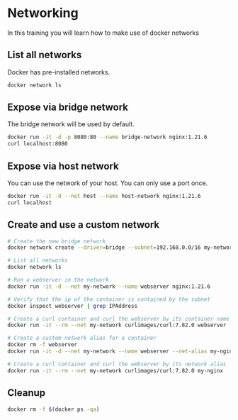 # Networking

In this training you will learn how to make use of docker networks

## List all networks

Docker has pre-installed networks.

```bash
docker network ls
```

## Expose via bridge network

The bridge network will be used by default.

```bash
docker run -it -d -p 8080:80 --name bridge-network nginx:1.21.6
curl localhost:8080
```

## Expose via host network

You can use the network of your host. You can only use a port once.

```bash
docker run -it -d --net host --name host-network nginx:1.21.6
curl localhost
```

## Create and use a custom network

```bash
# Create the new bridge network
docker network create --driver=bridge --subnet=192.168.0.0/16 my-network

# List all networks
docker network ls

# Run a webserver in the network
docker run -it -d --net my-network --name webserver nginx:1.21.6

# Verify that the ip of the container is contained by the subnet
docker inspect webserver | grep IPAddress

# Create a curl container and curl the webserver by its container name
docker run -it --rm --net my-network curlimages/curl:7.82.0 webserver

# Create a custom network alias for a container
docker rm -f webserver
docker run -it -d --net my-network --name webserver --net-alias my-nginx nginx:1.21.6

# Create a curl container and curl the webserver by its network alias
docker run -it --rm --net my-network curlimages/curl:7.82.0 my-nginx
```

## Cleanup

```bash
docker rm -f $(docker ps -qa)
```
